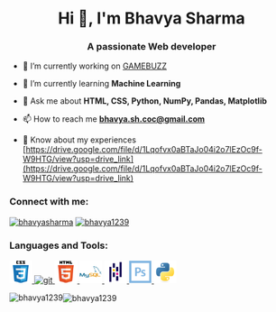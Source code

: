 <h1 align="center">Hi 👋, I'm Bhavya Sharma</h1>
<h3 align="center">A passionate Web developer</h3>

- 🔭 I’m currently working on [GAMEBUZZ](https://gamebuzz.netlify.app/)

- 🌱 I’m currently learning **Machine Learning**

- 💬 Ask me about **HTML, CSS, Python, NumPy, Pandas, Matplotlib**

- 📫 How to reach me **bhavya.sh.coc@gmail.com**

- 📄 Know about my experiences [https://drive.google.com/file/d/1Lqofvx0aBTaJo04i2o7lEzOc9f-W9HTG/view?usp=drive_link](https://drive.google.com/file/d/1Lqofvx0aBTaJo04i2o7lEzOc9f-W9HTG/view?usp=drive_link)

<h3 align="left">Connect with me:</h3>
<p align="left">
<a href="https://linkedin.com/in/bhavyasharma" target="blank"><img align="center" src="https://raw.githubusercontent.com/rahuldkjain/github-profile-readme-generator/master/src/images/icons/Social/linked-in-alt.svg" alt="bhavyasharma" height="30" width="40" /></a>
<a href="https://www.codechef.com/users/bhavya1239" target="blank"><img align="center" src="https://cdn.jsdelivr.net/npm/simple-icons@3.1.0/icons/codechef.svg" alt="bhavya1239" height="30" width="40" /></a>
</p>

<h3 align="left">Languages and Tools:</h3>
<p align="left"> <a href="https://www.w3schools.com/css/" target="_blank" rel="noreferrer"> <img src="https://raw.githubusercontent.com/devicons/devicon/master/icons/css3/css3-original-wordmark.svg" alt="css3" width="40" height="40"/> </a> <a href="https://git-scm.com/" target="_blank" rel="noreferrer"> <img src="https://www.vectorlogo.zone/logos/git-scm/git-scm-icon.svg" alt="git" width="40" height="40"/> </a> <a href="https://www.w3.org/html/" target="_blank" rel="noreferrer"> <img src="https://raw.githubusercontent.com/devicons/devicon/master/icons/html5/html5-original-wordmark.svg" alt="html5" width="40" height="40"/> </a> <a href="https://www.mysql.com/" target="_blank" rel="noreferrer"> <img src="https://raw.githubusercontent.com/devicons/devicon/master/icons/mysql/mysql-original-wordmark.svg" alt="mysql" width="40" height="40"/> </a> <a href="https://pandas.pydata.org/" target="_blank" rel="noreferrer"> <img src="https://raw.githubusercontent.com/devicons/devicon/2ae2a900d2f041da66e950e4d48052658d850630/icons/pandas/pandas-original.svg" alt="pandas" width="40" height="40"/> </a> <a href="https://www.photoshop.com/en" target="_blank" rel="noreferrer"> <img src="https://raw.githubusercontent.com/devicons/devicon/master/icons/photoshop/photoshop-line.svg" alt="photoshop" width="40" height="40"/> </a> <a href="https://www.python.org" target="_blank" rel="noreferrer"> <img src="https://raw.githubusercontent.com/devicons/devicon/master/icons/python/python-original.svg" alt="python" width="40" height="40"/> </a> </p>

<p><img align="left" src="https://github-readme-stats.vercel.app/api/top-langs?username=bhavya1239&show_icons=true&locale=en&layout=compact" alt="bhavya1239" /></p>

<p><img align="center" src="https://github-readme-streak-stats.herokuapp.com/?user=bhavya1239&" alt="bhavya1239" /></p>

